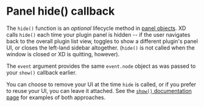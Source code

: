# Panel hide() callback

The `hide()` function is an _optional_ lifecycle method in [panel objects](/reference/structure/handlers/#panel). XD calls `hide()` each time your plugin panel is hidden -- if the user navigates back to the overall plugin list view, toggles to show a different plugin's panel UI, or closes the left-land sidebar altogether. (`hide()` is not called when the window is closed or XD is quitting, however).

The `event` argument provides the same `event.node` object as was passed to your `show()` callback earlier.

You can choose to remove your UI at the time `hide` is called, or if you prefer to reuse your UI, you can leave it attached. See the [`show()` documentation page](/reference/ui/panels/show/) for examples of both approaches.
